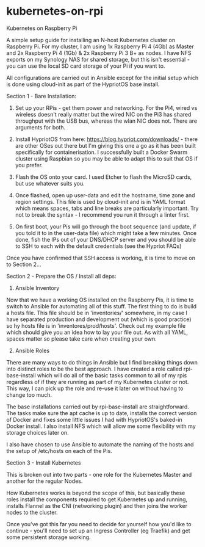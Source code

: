 # kubernetes-on-rpi
Kubernetes on Raspberry Pi


A simple setup guide for installing an N-host Kubernetes cluster on Raspberry Pi. For my cluster, I am using 1x Raspberry Pi 4 (4Gb) as Master and 2x Raspberry Pi 4 (1Gb) & 2x Raspberry Pi 3 B+ as nodes. I have NFS exports on my Synology NAS for shared storage, but this isn't essential - you can use the local SD card storage of your Pi if you want to.

All configurations are carried out in Ansible except for the initial setup which is done using cloud-init as part of the HypriotOS base install.

Section 1 - Bare Installation:

1. Set up your RPis - get them power and networking. For the Pi4, wired vs wireless doesn't really matter but the wired NIC on the Pi3 has shared throughput with the USB bus, whereas the wlan NIC does not. There are arguments for both.

2. Install HypriotOS from here: https://blog.hypriot.com/downloads/ - there are other OSes out there but I'm giving this one a go as it has been built specifically for containerisation. I successfully built a Docker Swarm cluster using Raspbian so you may be able to adapt this to suit that OS if you prefer.

3. Flash the OS onto your card. I used Etcher to flash the MicroSD cards, but use whatever suits you.

4. Once flashed, open up user-data and edit the hostname, time zone and region settings. This file is used by cloud-init and is in YAML format which means spaces, tabs and line breaks are particularly important. Try not to break the syntax - I recommend you run it through a linter first.

5. On first boot, your Pis will go through the boot sequence (and update, if you told it to in the user-data file) which might take a few minutes. Once done, fish the IPs out of your DNS/DHCP server and you should be able to SSH to each with the default credentials (see the Hypriot FAQs)

Once you have confirmed that SSH access is working, it is time to move on to Section 2...

Section 2 - Prepare the OS / Install all deps:

1. Ansible Inventory

Now that we have a working OS installed on the Raspberry Pis, it is time to switch to Ansible for automating all of this stuff. The first thing to do is build a hosts file. This file should be in 'inventories/' somewhere, in my case I have separated production and development out (which is good practice) so hy hosts file is in 'inventores/prod/hosts'. Check out my example file which should give you an idea how to lay your file out. As with all YAML, spaces matter so please take care when creating your own.

2. Ansible Roles

There are many ways to do things in Ansible but I find breaking things down into distinct roles to be the best approach. I have created a role called rpi-base-install which will do all of the basic tasks common to all of my rpis regardless of if they are running as part of my Kubernetes cluster or not. This way, I can pick up the role and re-use it later on without having to change too much.

The base installations carried out by rpi-base-install are straightforward. The tasks make sure the apt cache is up to date, installs the correct version of Docker and fixes some little issues I had with HypriotOS's baked-in Docker install. I also install NFS which will allow me some flexibility with my storage choices later on.

I also have chosen to use Ansible to automate the naming of the hosts and the setup of /etc/hosts on each of the Pis.


Section 3 - Install Kubernetes

This is broken out into two parts - one role for the Kubernetes Master and another for the regular Nodes.

How Kubernetes works is beyond the scope of this, but basically these roles install the components required to get Kubernetes up and running, installs Flannel as the CNI (networking plugin) and then joins the worker nodes to the cluster.

Once you've got this far you need to decide for yourself how you'd like to continue - you'll need to set up an Ingress Controller (eg Traefik) and get some persistent storage working.
